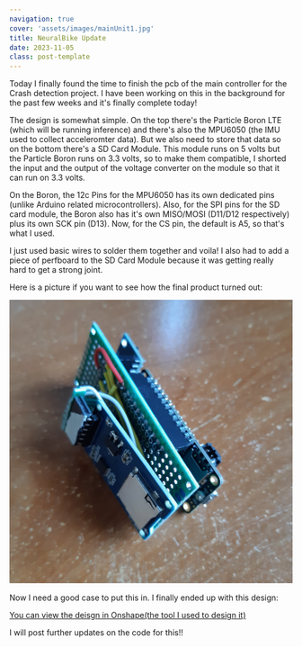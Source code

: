 ```yaml
---
navigation: true
cover: 'assets/images/mainUnit1.jpg'
title: NeuralBike Update
date: 2023-11-05
class: post-template
---
```

Today I finally found the time to finish the pcb of the main controller for the Crash detection project. I have been working on this in the background for the past few weeks and it's finally complete today! 

The design is somewhat simple. On the top there's the Particle Boron LTE (which will be running inference) and there's also the MPU6050 (the IMU used to collect acceleromter data). But we also need to store that data so on the bottom there's a SD Card Module. This module runs on 5 volts but the Particle Boron runs on 3.3 volts, so to make them compatible, I shorted the input and the output of the voltage converter on the module so that it can run on 3.3 volts. 

On the Boron, the 12c Pins for the MPU6050 has its own dedicated pins (unlike Arduino related microcontrollers). Also, for the SPI pins for the SD card module, the Boron also has it's own MISO/MOSI (D11/D12 respectively) plus its own SCK pin (D13). Now, for the CS pin, the default is A5, so that's what I used.

I just used basic wires to solder them together and voila! I also had to add a piece of perfboard to the SD Card Module because it was getting really hard to get a strong joint.

Here is a picture if you want to see how the final product turned out:

![The main pcb](assets/images/mainUnit2.jpg)

Now I need a good case to put this in. I finally ended up with this design:

[You can view the deisgn in Onshape(the tool I used to design it)](https://cad.onshape.com/documents/1df18ac347a74cac98dfa207/w/4d75f3240e6fd7c24029e563/e/14ce5f3b6cddb572a7779c39?renderMode=0&uiState=654a8f6bdce69c30eab54bf9)

I will  post further updates on the code for this!!
